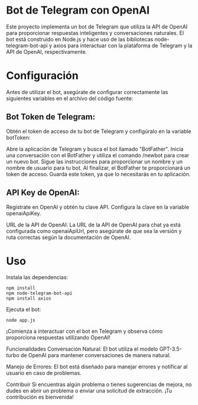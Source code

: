 # Bot de Telegram con OpenAI
Este proyecto implementa un bot de Telegram que utiliza la API de OpenAI para proporcionar respuestas inteligentes y conversaciones naturales. El bot está construido en Node.js y hace uso de las bibliotecas node-telegram-bot-api y axios para interactuar con la plataforma de Telegram y la API de OpenAI, respectivamente.

# Configuración
Antes de utilizar el bot, asegúrate de configurar correctamente las siguientes variables en el archivo del código fuente:

## Bot Token de Telegram: 
Obtén el token de acceso de tu bot de Telegram y configúralo en la variable botToken:

Abre la aplicación de Telegram y busca el bot llamado "BotFather".
Inicia una conversación con el BotFather y utiliza el comando /newbot para crear un nuevo bot.
Sigue las instrucciones para proporcionar un nombre y un nombre de usuario para tu bot.
Al finalizar, el BotFather te proporcionará un token de acceso. Guarda este token, ya que lo necesitarás en tu aplicación.

## API Key de OpenAI: 
Regístrate en OpenAI y obtén tu clave API. Configura la clave en la variable openaiApiKey.

URL de la API de OpenAI: La URL de la API de OpenAI para chat ya está configurada como openaiApiUrl, pero asegúrate de que sea la versión y ruta correctas según la documentación de OpenAI.

# Uso
Instala las dependencias:

    npm install
    npm node-telegram-bot-api
    npm install axios
    
Ejecuta el bot:

    node app.js
    
¡Comienza a interactuar con el bot en Telegram y observa cómo proporciona respuestas utilizando OpenAI!

Funcionalidades
Conversación Natural: El bot utiliza el modelo GPT-3.5-turbo de OpenAI para mantener conversaciones de manera natural.

Manejo de Errores: El bot está diseñado para manejar errores y notificar al usuario en caso de problemas.

Contribuir
Si encuentras algún problema o tienes sugerencias de mejora, no dudes en abrir un problema o enviar una solicitud de extracción. ¡Tu contribución es bienvenida!
